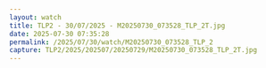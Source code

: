 ```yaml
---
layout: watch
title: TLP2 - 30/07/2025 - M20250730_073528_TLP_2T.jpg
date: 2025-07-30 07:35:28
permalink: /2025/07/30/watch/M20250730_073528_TLP_2
capture: TLP2/2025/202507/20250729/M20250730_073528_TLP_2T.jpg
---
```

